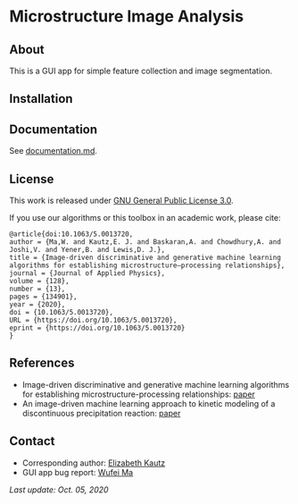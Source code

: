 # Microstructure Image Analysis

## About

This is a GUI app for simple feature collection and image segmentation.

## Installation

## Documentation

See [documentation.md](documentation.md).

## License

This work is released under [GNU General Public License 3.0](https://choosealicense.com/licenses/gpl-3.0/).

If you use our algorithms or this toolbox in an academic work, please cite:

```
@article{doi:10.1063/5.0013720,
author = {Ma,W. and Kautz,E. J. and Baskaran,A. and Chowdhury,A. and Joshi,V. and Yener,B. and Lewis,D. J.},
title = {Image-driven discriminative and generative machine learning algorithms for establishing microstructure–processing relationships},
journal = {Journal of Applied Physics},
volume = {128},
number = {13},
pages = {134901},
year = {2020},
doi = {10.1063/5.0013720},
URL = {https://doi.org/10.1063/5.0013720},
eprint = {https://doi.org/10.1063/5.0013720}
}
```

## References

* Image-driven discriminative and generative machine learning algorithms for establishing microstructure-processing relationships: [paper](https://doi.org/10.1063/5.0013720)
* An image-driven machine learning approach to kinetic modeling of a discontinuous precipitation reaction: [paper](https://doi.org/10.1016/j.matchar.2020.110379)

## Contact

* Corresponding author: [Elizabeth Kautz](mailto:elizabeth.kautz@pnnl.gov)
* GUI app bug report: [Wufei Ma](mailto:wufeim@purdue.edu)

*Last update: Oct. 05, 2020*
